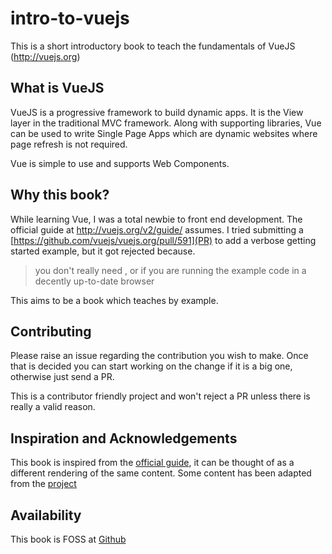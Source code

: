# intro-to-vuejs
This is a short introductory book to teach the fundamentals of VueJS (http://vuejs.org)

## What is VueJS

VueJS is a progressive framework to build dynamic apps. It is the View layer in the traditional MVC framework. Along with supporting libraries, Vue can be used to write Single Page Apps which are dynamic websites where page refresh is not required. 

Vue is simple to use and supports Web Components.

## Why this book?

While learning Vue, I was a total newbie to front end development. The official guide at http://vuejs.org/v2/guide/ assumes. I tried submitting a [https://github.com/vuejs/vuejs.org/pull/591](PR) to add a verbose getting started example, but it got rejected because. 

> you don't really need <html>, <head> or <body> if you are running the example code in a decently up-to-date browser

This aims to be a book which teaches by example.

## Contributing

Please raise an issue regarding the contribution you wish to make. Once that is decided you can start working on the change if it is a big one, otherwise just send a PR.

This is a contributor friendly project and won't reject a PR unless there is really a valid reason.

## Inspiration and Acknowledgements

This book is inspired from the [official guide](http://vuejs.org), it can be thought of as a different rendering of the same content. Some content has been adapted from the [project](http://github.com/vuejs/vuejs.org/)

## Availability

This book is FOSS at [Github](https://github.com/thewhitetulip/intro-to-vuejs)
